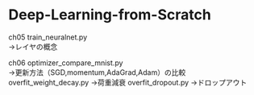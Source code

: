 # Deep-Learning-from-Scratch

ch05
train_neuralnet.py  
→レイヤの概念  

ch06
optimizer_compare_mnist.py  
→更新方法（SGD,momentum,AdaGrad,Adam）の比較  
overfit_weight_decay.py
→荷重減衰
overfit_dropout.py
→ドロップアウト
